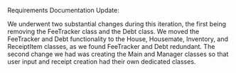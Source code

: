 Requirements Documentation Update:

We underwent two substantial changes during this iteration, the first being removing the FeeTracker class and the Debt class. We moved the FeeTracker and Debt functionality to the House, Housemate, Inventory, and ReceiptItem classes, as we found FeeTracker and Debt redundant. The second change we had was creating the Main and Manager classes so that user input and receipt creation had their own dedicated classes. 

